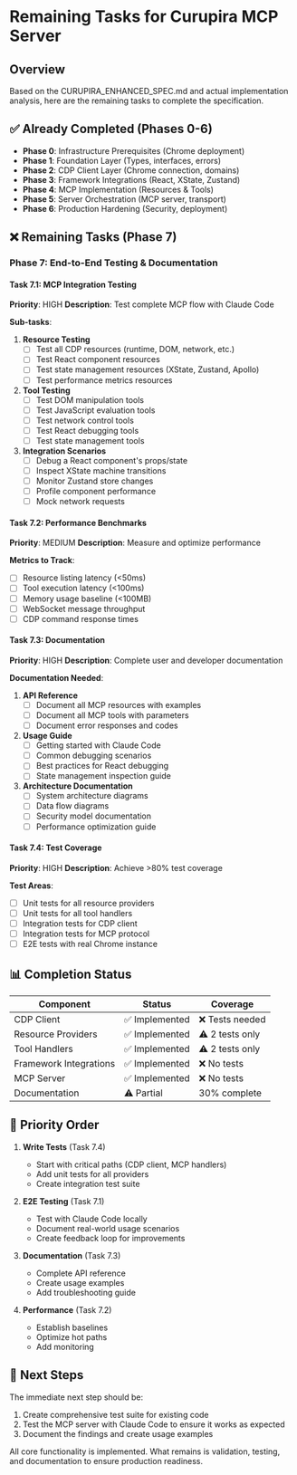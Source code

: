 # Remaining Tasks for Curupira MCP Server

## Overview
Based on the CURUPIRA_ENHANCED_SPEC.md and actual implementation analysis, here are the remaining tasks to complete the specification.

## ✅ Already Completed (Phases 0-6)
- **Phase 0**: Infrastructure Prerequisites (Chrome deployment)
- **Phase 1**: Foundation Layer (Types, interfaces, errors)
- **Phase 2**: CDP Client Layer (Chrome connection, domains)
- **Phase 3**: Framework Integrations (React, XState, Zustand)
- **Phase 4**: MCP Implementation (Resources & Tools)
- **Phase 5**: Server Orchestration (MCP server, transport)
- **Phase 6**: Production Hardening (Security, deployment)

## ❌ Remaining Tasks (Phase 7)

### Phase 7: End-to-End Testing & Documentation

#### Task 7.1: MCP Integration Testing
**Priority**: HIGH
**Description**: Test complete MCP flow with Claude Code

**Sub-tasks**:
1. **Resource Testing**
   - [ ] Test all CDP resources (runtime, DOM, network, etc.)
   - [ ] Test React component resources
   - [ ] Test state management resources (XState, Zustand, Apollo)
   - [ ] Test performance metrics resources

2. **Tool Testing**
   - [ ] Test DOM manipulation tools
   - [ ] Test JavaScript evaluation tools
   - [ ] Test network control tools
   - [ ] Test React debugging tools
   - [ ] Test state management tools

3. **Integration Scenarios**
   - [ ] Debug a React component's props/state
   - [ ] Inspect XState machine transitions
   - [ ] Monitor Zustand store changes
   - [ ] Profile component performance
   - [ ] Mock network requests

#### Task 7.2: Performance Benchmarks
**Priority**: MEDIUM
**Description**: Measure and optimize performance

**Metrics to Track**:
- [ ] Resource listing latency (<50ms)
- [ ] Tool execution latency (<100ms)
- [ ] Memory usage baseline (<100MB)
- [ ] WebSocket message throughput
- [ ] CDP command response times

#### Task 7.3: Documentation
**Priority**: HIGH
**Description**: Complete user and developer documentation

**Documentation Needed**:
1. **API Reference**
   - [ ] Document all MCP resources with examples
   - [ ] Document all MCP tools with parameters
   - [ ] Document error responses and codes

2. **Usage Guide**
   - [ ] Getting started with Claude Code
   - [ ] Common debugging scenarios
   - [ ] Best practices for React debugging
   - [ ] State management inspection guide

3. **Architecture Documentation**
   - [ ] System architecture diagrams
   - [ ] Data flow diagrams
   - [ ] Security model documentation
   - [ ] Performance optimization guide

#### Task 7.4: Test Coverage
**Priority**: HIGH
**Description**: Achieve >80% test coverage

**Test Areas**:
- [ ] Unit tests for all resource providers
- [ ] Unit tests for all tool handlers
- [ ] Integration tests for CDP client
- [ ] Integration tests for MCP protocol
- [ ] E2E tests with real Chrome instance

## 📊 Completion Status

| Component | Status | Coverage |
|-----------|--------|----------|
| CDP Client | ✅ Implemented | ❌ Tests needed |
| Resource Providers | ✅ Implemented | ⚠️ 2 tests only |
| Tool Handlers | ✅ Implemented | ⚠️ 2 tests only |
| Framework Integrations | ✅ Implemented | ❌ No tests |
| MCP Server | ✅ Implemented | ❌ No tests |
| Documentation | ⚠️ Partial | 30% complete |

## 🎯 Priority Order

1. **Write Tests** (Task 7.4)
   - Start with critical paths (CDP client, MCP handlers)
   - Add unit tests for all providers
   - Create integration test suite

2. **E2E Testing** (Task 7.1)
   - Test with Claude Code locally
   - Document real-world usage scenarios
   - Create feedback loop for improvements

3. **Documentation** (Task 7.3)
   - Complete API reference
   - Create usage examples
   - Add troubleshooting guide

4. **Performance** (Task 7.2)
   - Establish baselines
   - Optimize hot paths
   - Add monitoring

## 🚀 Next Steps

The immediate next step should be:
1. Create comprehensive test suite for existing code
2. Test the MCP server with Claude Code to ensure it works as expected
3. Document the findings and create usage examples

All core functionality is implemented. What remains is validation, testing, and documentation to ensure production readiness.